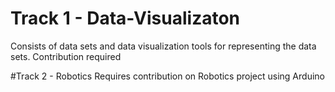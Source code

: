 # Track 1 - Data-Visualizaton
Consists of data sets and data visualization tools for representing the data sets. Contribution required

#Track 2 - Robotics
Requires contribution on Robotics project using Arduino
